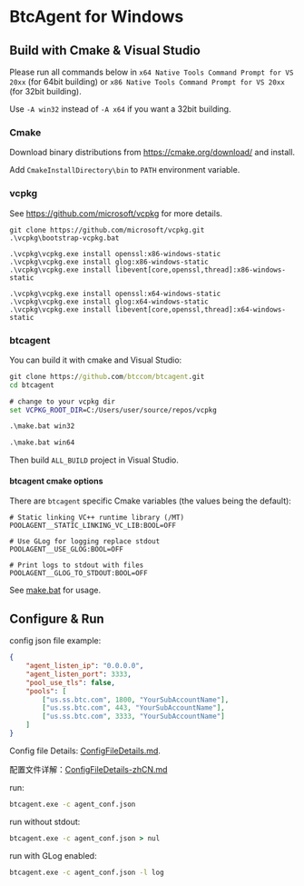 # BtcAgent for Windows


## Build with Cmake & Visual Studio

Please run all commands below in `x64 Native Tools Command Prompt for VS 20xx` (for 64bit building) or `x86 Native Tools Command Prompt for VS 20xx` (for 32bit building).

Use `-A win32` instead of `-A x64` if you want a 32bit building.

### Cmake

Download binary distributions from https://cmake.org/download/ and install.

Add ```CmakeInstallDirectory\bin``` to ```PATH``` environment variable.


### vcpkg

See https://github.com/microsoft/vcpkg for more details.

```
git clone https://github.com/microsoft/vcpkg.git
.\vcpkg\bootstrap-vcpkg.bat

.\vcpkg\vcpkg.exe install openssl:x86-windows-static
.\vcpkg\vcpkg.exe install glog:x86-windows-static
.\vcpkg\vcpkg.exe install libevent[core,openssl,thread]:x86-windows-static

.\vcpkg\vcpkg.exe install openssl:x64-windows-static
.\vcpkg\vcpkg.exe install glog:x64-windows-static
.\vcpkg\vcpkg.exe install libevent[core,openssl,thread]:x64-windows-static
```

### btcagent

You can build it with cmake and Visual Studio:

```cmd
git clone https://github.com/btccom/btcagent.git
cd btcagent

# change to your vcpkg dir
set VCPKG_ROOT_DIR=C:/Users/user/source/repos/vcpkg

.\make.bat win32

.\make.bat win64
```

Then build ```ALL_BUILD``` project in Visual Studio.

#### btcagent cmake options

There are ```btcagent``` specific Cmake variables (the values being the default):

```
# Static linking VC++ runtime library (/MT)
POOLAGENT__STATIC_LINKING_VC_LIB:BOOL=OFF

# Use GLog for logging replace stdout
POOLAGENT__USE_GLOG:BOOL=OFF

# Print logs to stdout with files
POOLAGENT__GLOG_TO_STDOUT:BOOL=OFF
```

See [make.bat](make.bat) for usage.

## Configure & Run

config json file example:
```json
{
    "agent_listen_ip": "0.0.0.0",
    "agent_listen_port": 3333,
    "pool_use_tls": false,
    "pools": [
        ["us.ss.btc.com", 1800, "YourSubAccountName"],
        ["us.ss.btc.com", 443, "YourSubAccountName"],
        ["us.ss.btc.com", 3333, "YourSubAccountName"]
    ]
}
```

Config file Details: [ConfigFileDetails.md](docs/ConfigFileDetails.md).

配置文件详解：[ConfigFileDetails-zhCN.md](docs/ConfigFileDetails-zhCN.md)

run:
```cmd
btcagent.exe -c agent_conf.json
```

run without stdout:
```cmd
btcagent.exe -c agent_conf.json > nul
```

run with GLog enabled:
```cmd
btcagent.exe -c agent_conf.json -l log
```
